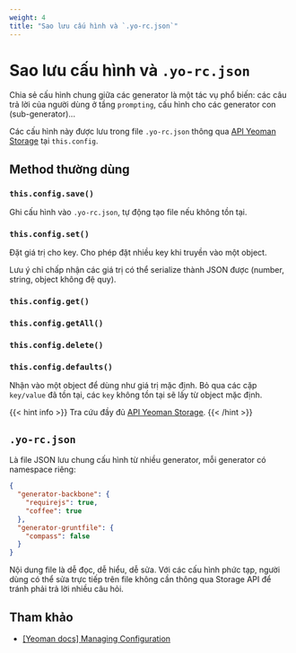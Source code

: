 ```yaml
---
weight: 4
title: "Sao lưu cấu hình và `.yo-rc.json`"
---
```


# Sao lưu cấu hình và `.yo-rc.json`

Chia sẻ cấu hình chung giữa các generator là một tác vụ phổ biến: các câu trả lời của người dùng ở tầng `prompting`, cấu hình cho các generator con (sub-generator)...

Các cấu hình này được lưu trong file `.yo-rc.json` thông qua [API Yeoman Storage](https://yeoman.github.io/generator/Storage.html) tại `this.config`.

## Method thường dùng

### `this.config.save()`

Ghi cấu hình vào `.yo-rc.json`, tự động tạo file nếu không tồn tại.

### `this.config.set()`

Đặt giá trị cho key. Cho phép đặt nhiều key khi truyền vào một object.

Lưu ý chỉ chấp nhận các giá trị có thể serialize thành JSON được (number, string, object không đệ quy).

### `this.config.get()`

### `this.config.getAll()`

### `this.config.delete()`

### `this.config.defaults()`

Nhận vào một object để dùng như giá trị mặc định. Bỏ qua các cặp `key/value` đã tồn tại, các `key` không tồn tại sẽ lấy từ object mặc định.

{{< hint info >}}
Tra cứu đầy đủ [API Yeoman Storage](https://yeoman.github.io/generator/Storage.html).
{{< /hint >}}

## `.yo-rc.json`

Là file JSON lưu chung cấu hình từ nhiều generator, mỗi generator có namespace riêng:

```json
{
  "generator-backbone": {
    "requirejs": true,
    "coffee": true
  },
  "generator-gruntfile": {
    "compass": false
  }
}
```

Nội dung file là dễ đọc, dễ hiểu, dễ sửa. Với các cấu hình phức tạp, người dùng có thể sửa trực tiếp trên file không cần thông qua Storage API để tránh phải trả lời nhiều câu hỏi.

## Tham khảo

- [[Yeoman docs] Managing Configuration](https://yeoman.io/authoring/storage)
